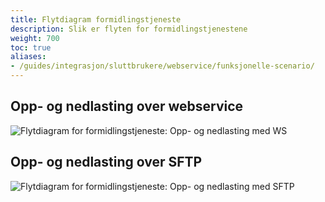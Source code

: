 ```yaml
---
title: Flytdiagram formidlingstjeneste
description: Slik er flyten for formidlingstjenestene
weight: 700
toc: true
aliases:
- /guides/integrasjon/sluttbrukere/webservice/funksjonelle-scenario/
---
```

## Opp- og nedlasting over webservice
![Flytdiagram for formidlingstjeneste: Opp- og nedlasting med WS](../flyt-ws.png "Flytdiagram for formidlingstjeneste: Opp- og nedlasting med WS")

## Opp- og nedlasting over SFTP
![Flytdiagram for formidlingstjeneste: Opp- og nedlasting med SFTP](../flyt-sftp.png "Flytdiagram for formidlingstjeneste: Opp- og nedlasting med SFTP")